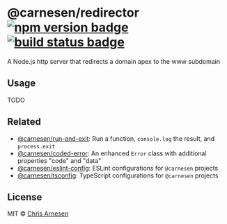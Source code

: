 # @carnesen/redirector [![npm version badge](https://badge.fury.io/js/%40carnesen%2Fredirector.svg)](https://badge.fury.io/js/%40carnesen%2Fredirector) [![build status badge](https://github.com/carnesen/redirector/workflows/test/badge.svg)](https://github.com/carnesen/redirector/actions?query=workflow%3Atest+branch%3Amaster)

A Node.js http server that redirects a domain apex to the www subdomain

## Usage
TODO

## Related
- [@carnesen/run-and-exit](https://github.com/carnesen/run-and-exit): Run a function, `console.log` the result, and `process.exit`
- [@carnesen/coded-error](https://github.com/carnesen/coded-error): An enhanced `Error` class with additional properties "code" and "data"
- [@carnesen/eslint-config](https://github.com/carnesen/eslint-config): ESLint configurations for `@carnesen` projects
- [@carnesen/tsconfig](https://github.com/carnesen/tsconfig): TypeScript configurations for `@carnesen` projects

## License

MIT © [Chris Arnesen](https://www.carnesen.com)
